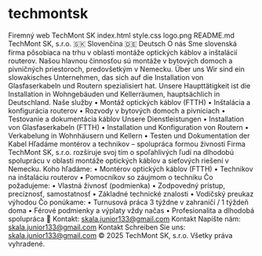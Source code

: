 # techmontsk
Firemný web TechMont SK
index.html
style.css
logo.png
README.md
TechMont SK, s.r.o.
🇸🇰 Slovenčina 🇩🇪 Deutsch
O nás
Sme slovenská firma pôsobiaca na trhu v oblasti montáže optických káblov a inštalácií routerov. Našou hlavnou činnosťou sú montáže v bytových domoch a pivničných priestoroch, predovšetkým v Nemecku.
Über uns
Wir sind ein slowakisches Unternehmen, das sich auf die Installation von Glasfaserkabeln und Routern spezialisiert hat. Unsere Haupttätigkeit ist die Installation in Wohngebäuden und Kellerräumen, hauptsächlich in Deutschland.
Naše služby
	•	Montáž optických káblov (FTTH)
	•	Inštalácia a konfigurácia routerov
	•	Rozvody v bytových domoch a pivniciach
	•	Testovanie a dokumentácia káblov
Unsere Dienstleistungen
	•	Installation von Glasfaserkabeln (FTTH)
	•	Installation und Konfiguration von Routern
	•	Verkabelung in Wohnhäusern und Kellern
	•	Testen und Dokumentation der Kabel
Hľadáme montérov a technikov – spolupráca formou živnosti
Firma TechMont SK, s.r.o. rozširuje svoj tím o spoľahlivých ľudí na dlhodobú spoluprácu v oblasti montáže optických káblov a sieťových riešení v Nemecku.
Koho hľadáme:
	•	Montérov optických káblov (FTTH)
	•	Technikov na inštaláciu routerov
	•	Pomocníkov so záujmom o techniku
Čo požadujeme:
	•	Vlastná živnosť (podmienka)
	•	Zodpovedný prístup, precíznosť, samostatnosť
	•	Základné technické znalosti
	•	Vodičský preukaz výhodou
Čo ponúkame:
	•	Turnusová práca 3 týždne v zahraničí / 1 týždeň doma
	•	Férové podmienky a výplaty vždy načas
	•	Profesionalita a dlhodobá spolupráca
📩 Kontakt: skala.junior133@gmail.com
Kontakt
Napíšte nám: skala.junior133@gmail.com
Kontakt
Schreiben Sie uns: skala.junior133@gmail.com
© 2025 TechMont SK, s.r.o. Všetky práva vyhradené.
